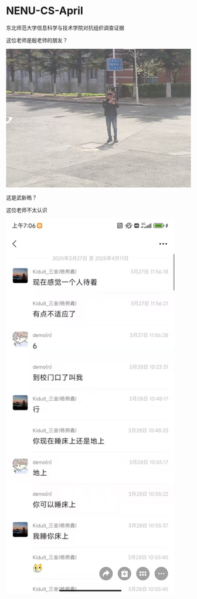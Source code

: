 

# NENU-CS-April

东北师范大学信息科学与技术学院对抗组织调查证据

这位老师是殷老师的朋友？

![alt text](image-1.png)


这是武新皓？



这位老师不太认识



![alt text](image-5.png)